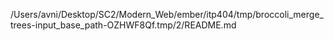/Users/avni/Desktop/SC2/Modern_Web/ember/itp404/tmp/broccoli_merge_trees-input_base_path-OZHWF8Qf.tmp/2/README.md